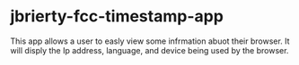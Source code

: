 # jbrierty-fcc-timestamp-app
This app allows a user to easly view some infrmation abuot their browser.
It will disply the Ip address, language, and device being used by the browser. 
